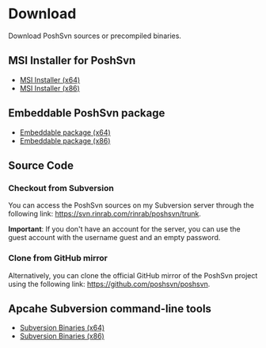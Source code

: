 # Download

Download PoshSvn sources or precompiled binaries.

## MSI Installer for PoshSvn

- [MSI Installer (x64)](https://github.com/poshsvn/poshsvn/releases/latest/download/PoshSvn-x64.msi)
- [MSI Installer (x86)](https://github.com/poshsvn/poshsvn/releases/latest/download/PoshSvn-x86.msi)

## Embeddable PoshSvn package

- [Embeddable package (x64)](https://github.com/poshsvn/poshsvn/releases/latest/download/PoshSvn-x64.zip)
- [Embeddable package (x86)](https://github.com/poshsvn/poshsvn/releases/latest/download/PoshSvn-x86.zip)

## Source Code

### Checkout from Subversion

You can access the PoshSvn sources on my Subversion server through
the following link: https://svn.rinrab.com/rinrab/poshsvn/trunk.

**Important**: If you don't have an account for the server, you can
use the guest account with the username guest and an empty password.

### Clone from GitHub mirror

Alternatively, you can clone the official GitHub mirror of the
PoshSvn project using the following link: https://github.com/poshsvn/poshsvn.

## Apcahe Subversion command-line tools

- [Subversion Binaries (x64)](https://github.com/poshsvn/poshsvn/releases/latest/download/svn-dist-x64.zip)
- [Subversion Binaries (x86)](https://github.com/poshsvn/poshsvn/releases/latest/download/svn-dist-x86.zip)
